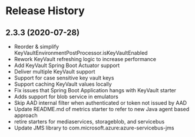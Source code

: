 # Release History

## 2.3.3 (2020-07-28)

- Reorder & simplify KeyVaultEnvironmentPostProcessor.isKeyVaultEnabled
- Rework KeyVault refreshing logic to increase performance
- Add KeyVault Spring Boot Actuator support
- Deliver multiple KeyVault support
- Support for case sensitive key vault keys
- Support caching KeyVault values locally
- Fix issues that Spring Boot Application hangs with KeyVault starter
- Adds support for blob service in emulators
- Skip AAD internal filter when authenticated or token not issued by AAD
- Update README.md of metrics starter to refer to new Java agent based approach
- retire starters for mediaservices, storageblob, and servicebus
- Update JMS library to com.microsoft.azure:azure-servicebus-jms
